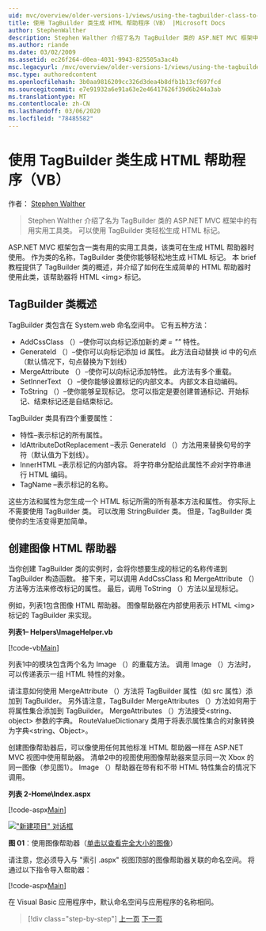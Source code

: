 ```yaml
---
uid: mvc/overview/older-versions-1/views/using-the-tagbuilder-class-to-build-html-helpers-vb
title: 使用 TagBuilder 类生成 HTML 帮助程序（VB） |Microsoft Docs
author: StephenWalther
description: Stephen Walther 介绍了名为 TagBuilder 类的 ASP.NET MVC 框架中的有用实用工具类。 你可以使用 TagBuilder 类轻松 。
ms.author: riande
ms.date: 03/02/2009
ms.assetid: ec26f264-d0ea-4031-9943-825505a3ac4b
msc.legacyurl: /mvc/overview/older-versions-1/views/using-the-tagbuilder-class-to-build-html-helpers-vb
msc.type: authoredcontent
ms.openlocfilehash: 3b0aa9816209cc326d3dea4b8dfb1b13cf697fcd
ms.sourcegitcommit: e7e91932a6e91a63e2e46417626f39d6b244a3ab
ms.translationtype: MT
ms.contentlocale: zh-CN
ms.lasthandoff: 03/06/2020
ms.locfileid: "78485582"
---
```

# <a name="using-the-tagbuilder-class-to-build-html-helpers-vb"></a>使用 TagBuilder 类生成 HTML 帮助程序（VB）

作者： [Stephen Walther](https://github.com/StephenWalther)

> Stephen Walther 介绍了名为 TagBuilder 类的 ASP.NET MVC 框架中的有用实用工具类。 可以使用 TagBuilder 类轻松生成 HTML 标记。

ASP.NET MVC 框架包含一类有用的实用工具类，该类可在生成 HTML 帮助器时使用。 作为类的名称，TagBuilder 类使你能够轻松地生成 HTML 标记。 本 brief 教程提供了 TagBuilder 类的概述，并介绍了如何在生成简单的 HTML 帮助器时使用此类，该帮助器将 HTML &lt;img&gt; 标记。

## <a name="overview-of-the-tagbuilder-class"></a>TagBuilder 类概述

TagBuilder 类包含在 System.web 命名空间中。 它有五种方法：

- AddCssClass （）–使你可以向标记添加新的*类 = ""* 特性。
- GenerateId （）–使你可以向标记添加 id 属性。 此方法自动替换 id 中的句点（默认情况下，句点替换为下划线）
- MergeAttribute （）–使你可以向标记添加特性。 此方法有多个重载。
- SetInnerText （）–使你能够设置标记的内部文本。 内部文本自动编码。
- ToString （）–使你能够呈现标记。 您可以指定是要创建普通标记、开始标记、结束标记还是自结束标记。

TagBuilder 类具有四个重要属性：

- 特性–表示标记的所有属性。
- IdAttributeDotReplacement –表示 GenerateId （）方法用来替换句号的字符（默认值为下划线）。
- InnerHTML –表示标记的内部内容。 将字符串分配给此属性不*会*对字符串进行 HTML 编码。
- TagName –表示标记的名称。

这些方法和属性为您生成一个 HTML 标记所需的所有基本方法和属性。 你实际上不需要使用 TagBuilder 类。 可以改用 StringBuilder 类。 但是，TagBuilder 类使你的生活变得更加简单。

## <a name="creating-an-image-html-helper"></a>创建图像 HTML 帮助器

当你创建 TagBuilder 类的实例时，会将你想要生成的标记的名称传递到 TagBuilder 构造函数。 接下来，可以调用 AddCssClass 和 MergeAttribute （）方法等方法来修改标记的属性。 最后，调用 ToString （）方法以呈现标记。

例如，列表1包含图像 HTML 帮助器。 图像帮助器在内部使用表示 HTML &lt;img&gt; 标记的 TagBuilder 来实现。

**列表1– Helpers\ImageHelper.vb**

[!code-vb[Main](using-the-tagbuilder-class-to-build-html-helpers-vb/samples/sample1.vb)]

列表1中的模块包含两个名为 Image （）的重载方法。 调用 Image （）方法时，可以传递表示一组 HTML 特性的对象。

请注意如何使用 MergeAttribute （）方法将 TagBuilder 属性（如 src 属性）添加到 TagBuilder。 另外请注意，TagBuilder MergeAttributes （）方法如何用于将属性集合添加到 TagBuilder。 MergeAttributes （）方法接受&lt;string、object&gt; 参数的字典。 RouteValueDictionary 类用于将表示属性集合的对象转换为字典&lt;string、Object&gt;。

创建图像帮助器后，可以像使用任何其他标准 HTML 帮助器一样在 ASP.NET MVC 视图中使用帮助器。 清单2中的视图使用图像帮助器来显示同一次 Xbox 的同一图像（参见图1）。 Image （）帮助器在带有和不带 HTML 特性集合的情况下调用。

**列表 2-Home\Index.aspx**

[!code-aspx[Main](using-the-tagbuilder-class-to-build-html-helpers-vb/samples/sample2.aspx)]

[!["新建项目" 对话框](using-the-tagbuilder-class-to-build-html-helpers-vb/_static/image1.jpg)](using-the-tagbuilder-class-to-build-html-helpers-vb/_static/image1.png)

**图 01**：使用图像帮助器（[单击以查看完全大小的图像](using-the-tagbuilder-class-to-build-html-helpers-vb/_static/image2.png)）

请注意，您必须导入与 "索引 .aspx" 视图顶部的图像帮助器关联的命名空间。 将通过以下指令导入帮助器：

[!code-aspx[Main](using-the-tagbuilder-class-to-build-html-helpers-vb/samples/sample3.aspx)]

在 Visual Basic 应用程序中，默认命名空间与应用程序的名称相同。

> [!div class="step-by-step"]
> [上一页](creating-custom-html-helpers-vb.md)
> [下一页](creating-page-layouts-with-view-master-pages-vb.md)
